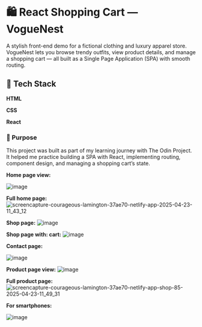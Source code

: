 # 🛍️ React Shopping Cart — VogueNest

A stylish front-end demo for a fictional clothing and luxury apparel store. VogueNest lets you browse trendy outfits, view product details, and manage a shopping cart — all built as a Single Page Application (SPA) with smooth routing.

## 🧩 Tech Stack

**HTML**

**CSS**

**React**

### 🎯 Purpose

This project was built as part of my learning journey with The Odin Project. It helped me practice building a SPA with React, implementing routing, component design, and managing a shopping cart’s state.

**Home page view:**

![image](https://github.com/user-attachments/assets/1c62d0be-8be6-4b9a-a935-9010fd3b5937)



**Full home page:**
![screencapture-courageous-lamington-37ae70-netlify-app-2025-04-23-11_43_12](https://github.com/user-attachments/assets/9a86f8b5-d4c3-458a-bd8c-8462f1e85d3f)


**Shop page:**
![image](https://github.com/user-attachments/assets/12c76bc6-102b-429b-9030-5a08207ae45b)



**Shop page with: cart:**
![image](https://github.com/user-attachments/assets/5c8c3f79-20ec-4648-8419-b37eb822dff6)



**Contact page:**

![image](https://github.com/user-attachments/assets/e0d549b0-0155-407e-b8e8-de9cc68a71ed)



**Product page view:**
![image](https://github.com/user-attachments/assets/41588920-1ded-4429-b7c0-f3feab8192e2)



**Full product page:**
![screencapture-courageous-lamington-37ae70-netlify-app-shop-85-2025-04-23-11_49_31](https://github.com/user-attachments/assets/bd0a337f-45ce-447a-8c95-b70940aeceeb)



**For smartphones:**


![image](https://github.com/user-attachments/assets/ba4cd9b2-2f21-43f2-b77e-6e8d2a85bdb9)

